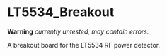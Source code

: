 LT5534_Breakout
===============

**Warning** _currently untested, may contain errors._

A breakout board for the LT5534 RF power detector.
